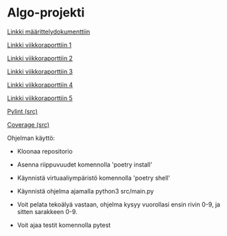 # Algo-projekti


[Linkki määrittelydokumenttiin](documents/maarittely.md)

[Linkki viikkoraporttiin 1](documents/viikkoraportti1.md)

[Linkki viikkoraporttiin 2](documents/viikkoraportti2.md)

[Linkki viikkoraporttiin 3](documents/viikkoraportti3.md)

[Linkki viikkoraporttiin 4](documents/viikkoraportti4.md)

[Linkki viikkoraporttiin 5](documents/viikkoraportti5.md)



[Pylint (src)](pylint_report.txt)

[Coverage (src)](coverage_report.txt)




Ohjelman käyttö:

- Kloonaa repositorio
- Asenna riippuvuudet komennolla 'poetry install'
- Käynnistä virtuaaliympäristö komennolla 'poetry shell'
- Käynnistä ohjelma ajamalla python3 src/main.py
- Voit pelata tekoälyä vastaan, ohjelma kysyy vuorollasi ensin rivin 0-9, ja sitten sarakkeen 0-9.

- Voit ajaa testit komennolla pytest